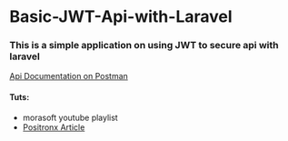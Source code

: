 ﻿# Basic-JWT-Api-with-Laravel
 
 ### This is a simple application on using JWT to secure api with laravel

[Api Documentation on Postman](https://documenter.getpostman.com/view/12864326/U16nLjkb)

#### Tuts:
- morasoft youtube playlist
- [Positronx Article](https://www.positronx.io/laravel-jwt-authentication-tutorial-user-login-signup-api/)
